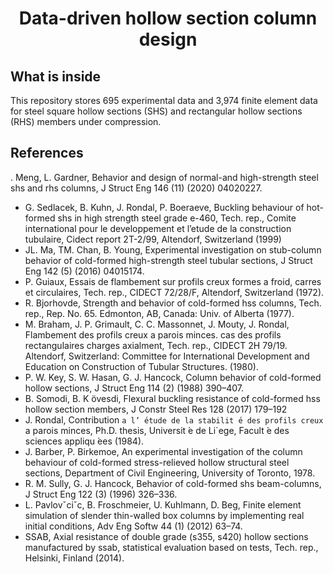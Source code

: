 <h1 align="center">
  Data-driven hollow section column design
</h1>

## What is inside
This repository stores 695 experimental data and 3,974 finite element data for steel square hollow sections (SHS) and rectangular hollow sections (RHS) members under compression.



## References

. Meng, L. Gardner, Behavior and design of normal-and high-strength steel shs and rhs columns, J Struct Eng 146 (11) (2020) 04020227.
- G. Sedlacek, B. Kuhn, J. Rondal, P. Boeraeve, Buckling behaviour of hot-formed shs in high strength steel grade e-460, Tech. rep., Comite international pour le developpement et l’etude de la construction tubulaire, Cidect report 2T-2/99, Altendorf, Switzerland (1999)
- JL. Ma, TM. Chan, B. Young, Experimental investigation on stub-column behavior of cold-formed high-strength steel tubular sections, J Struct Eng 142 (5) (2016) 04015174.
-  P. Guiaux, Essais de flambement sur profils creux formes a froid, carres et circulaires, Tech. rep., CIDECT 72/28/F, Altendorf, Switzerland (1972).
- R. Bjorhovde, Strength and behavior of cold-formed hss columns, Tech. rep., Rep. No. 65. Edmonton, AB, Canada: Univ. of Alberta (1977).
- M. Braham, J. P. Grimault, C. C. Massonnet, J. Mouty, J. Rondal, Flambement des profils creux a parois minces. cas des profils rectangulaires charges axialment, Tech. rep., CIDECT 2H 79/19. Altendorf, Switzerland: Committee for International Development and Education on Construction of Tubular Structures. (1980).
- P. W. Key, S. W. Hasan, G. J. Hancock, Column behavior of cold-formed hollow sections, J Struct Eng 114 (2) (1988) 390–407.
- B. Somodi, B. K ̈ovesdi, Flexural buckling resistance of cold-formed hss hollow section members, J Constr Steel Res 128 (2017) 179–192
- J. Rondal, Contribution `a l’ ́etude de la stabilit ́e des profils creux `a parois minces, Ph.D. thesis, Universit ́e de Li`ege, Facult ́e des sciences appliqu ́ees (1984).
- J. Barber, P. Birkemoe, An experimental investigation of the column behaviour of cold-formed stress-relieved hollow structural steel sections, Department of Civil Engineering, University of Toronto, 1978.
- R. M. Sully, G. J. Hancock, Behavior of cold-formed shs beam-columns, J Struct Eng 122 (3) (1996) 326–336.
- L. Pavlovˇciˇc, B. Froschmeier, U. Kuhlmann, D. Beg, Finite element simulation of slender thin-walled box columns by implementing real initial conditions, Adv Eng Softw 44 (1) (2012) 63–74.
- SSAB, Axial resistance of double grade (s355, s420) hollow sections manufactured by ssab, statistical evaluation based on tests, Tech. rep., Helsinki, Finland (2014).
